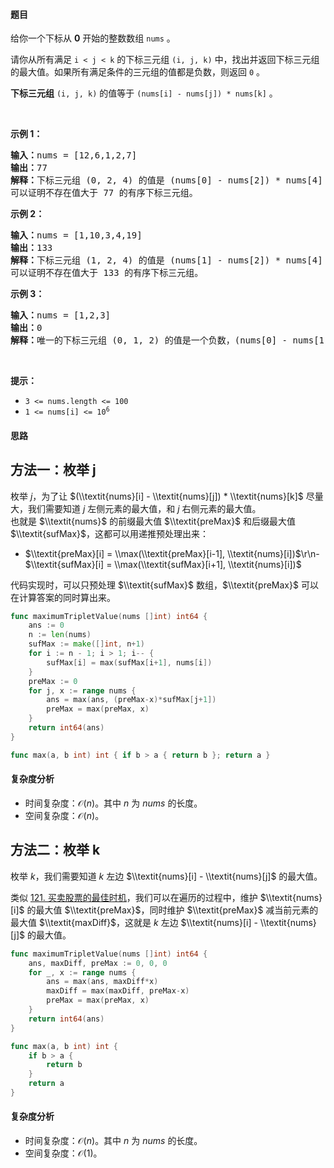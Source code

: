 #### 题目

<p>给你一个下标从 <strong>0</strong> 开始的整数数组 <code>nums</code> 。</p>

<p>请你从所有满足&nbsp;<code>i &lt; j &lt; k</code> 的下标三元组 <code>(i, j, k)</code> 中，找出并返回下标三元组的最大值。如果所有满足条件的三元组的值都是负数，则返回 <code>0</code> 。</p>

<p><strong>下标三元组</strong> <code>(i, j, k)</code> 的值等于 <code>(nums[i] - nums[j]) * nums[k]</code> 。</p>

<p>&nbsp;</p>

<p><strong class="example">示例 1：</strong></p>

<pre>
<strong>输入：</strong>nums = [12,6,1,2,7]
<strong>输出：</strong>77
<strong>解释：</strong>下标三元组 (0, 2, 4) 的值是 (nums[0] - nums[2]) * nums[4] = 77 。
可以证明不存在值大于 77 的有序下标三元组。
</pre>

<p><strong class="example">示例 2：</strong></p>

<pre>
<strong>输入：</strong>nums = [1,10,3,4,19]
<strong>输出：</strong>133
<strong>解释：</strong>下标三元组 (1, 2, 4) 的值是 (nums[1] - nums[2]) * nums[4] = 133 。
可以证明不存在值大于 133 的有序下标三元组。 
</pre>

<p><strong class="example">示例 3：</strong></p>

<pre>
<strong>输入：</strong>nums = [1,2,3]
<strong>输出：</strong>0
<strong>解释：</strong>唯一的下标三元组 (0, 1, 2) 的值是一个负数，(nums[0] - nums[1]) * nums[2] = -3 。因此，答案是 0 。
</pre>

<p>&nbsp;</p>

<p><strong>提示：</strong></p>

<ul>
	<li><code>3 &lt;= nums.length &lt;= 100</code></li>
	<li><code>1 &lt;= nums[i] &lt;= 10<sup>6</sup></code></li>
</ul>

#### 思路

## 方法一：枚举 j

枚举 $j$，为了让 $(\\textit{nums}[i] - \\textit{nums}[j]) * \\textit{nums}[k]$ 尽量大，我们需要知道 $j$ 左侧元素的最大值，和 $j$ 右侧元素的最大值。  
也就是 $\\textit{nums}$ 的前缀最大值 $\\textit{preMax}$ 和后缀最大值 $\\textit{sufMax}$，这都可以用递推预处理出来：
- $\\textit{preMax}[i] = \\max(\\textit{preMax}[i-1], \\textit{nums}[i])$\r\n- $\\textit{sufMax}[i] = \\max(\\textit{sufMax}[i+1], \\textit{nums}[i])$  
  
代码实现时，可以只预处理 $\\textit{sufMax}$ 数组，$\\textit{preMax}$ 可以在计算答案的同时算出来。

```go  
func maximumTripletValue(nums []int) int64 {
	ans := 0
	n := len(nums)
	sufMax := make([]int, n+1)
	for i := n - 1; i > 1; i-- {
		sufMax[i] = max(sufMax[i+1], nums[i])
	}
	preMax := 0
	for j, x := range nums {
		ans = max(ans, (preMax-x)*sufMax[j+1])
		preMax = max(preMax, x)
	}
	return int64(ans)
}

func max(a, b int) int { if b > a { return b }; return a }
```

#### 复杂度分析

- 时间复杂度：$\mathcal{O}(n)$。其中 $n$ 为 $\textit{nums}$ 的长度。
- 空间复杂度：$\mathcal{O}(n)$。

## 方法二：枚举 k

枚举 $k$，我们需要知道 $k$ 左边 $\\textit{nums}[i] - \\textit{nums}[j]$ 的最大值。

类似 [121. 买卖股票的最佳时机](https://leetcode.cn/problems/best-time-to-buy-and-sell-stock/)，我们可以在遍历的过程中，维护 $\\textit{nums}[i]$ 的最大值 $\\textit{preMax}$，同时维护 $\\textit{preMax}$ 减当前元素的最大值 $\\textit{maxDiff}$，这就是 $k$ 左边 $\\textit{nums}[i] - \\textit{nums}[j]$ 的最大值。

```go  
func maximumTripletValue(nums []int) int64 {
	ans, maxDiff, preMax := 0, 0, 0
	for _, x := range nums {
		ans = max(ans, maxDiff*x)
		maxDiff = max(maxDiff, preMax-x)
		preMax = max(preMax, x)
	}
	return int64(ans)
}

func max(a, b int) int {
	if b > a {
		return b
	}
	return a
}
```

#### 复杂度分析

- 时间复杂度：$\mathcal{O}(n)$。其中 $n$ 为 $\textit{nums}$ 的长度。
- 空间复杂度：$\mathcal{O}(1)$。
